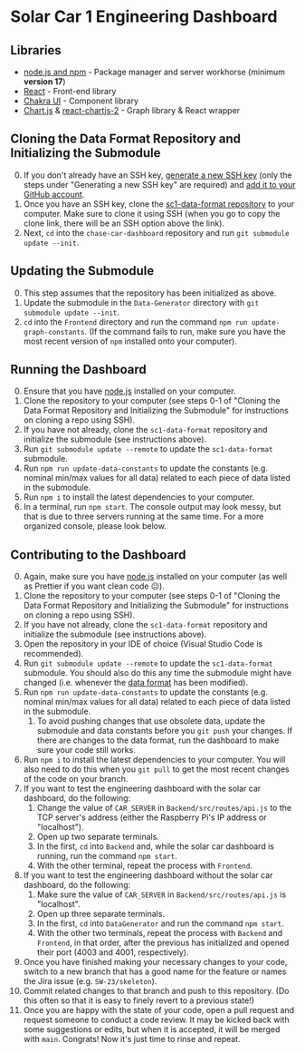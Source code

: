 # Solar Car 1 Engineering Dashboard

## Libraries

- [node.js and npm](https://nodejs.org/en/) - Package manager and server workhorse (minimum **version 17**)
- [React](https://reactjs.org/) - Front-end library
- [Chakra UI](https://chakra-ui.com/) - Component library
- [Chart.js](https://www.chartjs.org/) & [react-chartjs-2](https://www.npmjs.com/package/react-chartjs-2) - Graph library & React wrapper

## Cloning the Data Format Repository and Initializing the Submodule

0. If you don't already have an SSH key, [generate a new SSH key](https://docs.github.com/en/authentication/connecting-to-github-with-ssh/generating-a-new-ssh-key-and-adding-it-to-the-ssh-agent) (only the steps under "Generating a new SSH key" are required) and [add it to your GitHub account](https://docs.github.com/en/authentication/connecting-to-github-with-ssh/adding-a-new-ssh-key-to-your-github-account).
1. Once you have an SSH key, clone the [sc1-data-format repository](https://github.com/badgerloop-software/sc1-data-format) to your computer. Make sure to clone it using SSH (when you go to copy the clone link, there will be an SSH option above the link).
2. Next, `cd` into the `chase-car-dashboard` repository and run `git submodule update --init`.

## Updating the Submodule

0. This step assumes that the repository has been initialized as above.
1. Update the submodule in the `Data-Generator` directory with `git submodule update --init`.
2. `cd` into the `Frontend` directory and run the command `npm run update-graph-constants`. (If the command fails to run, make sure you have the most recent version of `npm` installed onto your computer).

## Running the Dashboard

0. Ensure that you have [node.js](https://nodejs.org/en/download/) installed on your computer.
1. Clone the repository to your computer (see steps 0-1 of "Cloning the Data Format Repository and Initializing the Submodule" for instructions on cloning a repo using SSH).
2. If you have not already, clone the `sc1-data-format` repository and initialize the submodule (see instructions above).
3. Run `git submodule update --remote` to update the `sc1-data-format` submodule.
4. Run `npm run update-data-constants` to update the constants (e.g. nominal min/max values for all data) related to each piece of data listed in the submodule.
5. Run `npm i` to install the latest dependencies to your computer.
6. In a terminal, run `npm start`. The console output may look messy, but that is due to three servers running at the same time. For a more organized console, please look below.

## Contributing to the Dashboard

0. Again, make sure you have [node.js](https://nodejs.org/en/download/) installed on your computer (as well as Prettier if you want clean code :neutral_face:).
1. Clone the repository to your computer (see steps 0-1 of "Cloning the Data Format Repository and Initializing the Submodule" for instructions on cloning a repo using SSH).
2. If you have not already, clone the `sc1-data-format` repository and initialize the submodule (see instructions above).
3. Open the repository in your IDE of choice (Visual Studio Code is recommended).
4. Run `git submodule update --remote` to update the `sc1-data-format` submodule. You should also do this any time the submodule might have changed (i.e. whenever the [data format](https://github.com/badgerloop-software/sc1-data-format/blob/main/format.json) has been modified).
5. Run `npm run update-data-constants` to update the constants (e.g. nominal min/max values for all data) related to each piece of data listed in the submodule.
   1. To avoid pushing changes that use obsolete data, update the submodule and data constants before you `git push` your changes. If there are changes to the data format, run the dashboard to make sure your code still works.
6. Run `npm i` to install the latest dependencies to your computer. You will also need to do this when you `git pull` to get the most recent changes of the code on your branch.
7. If you want to test the engineering dashboard with the solar car dashboard, do the following:
   1. Change the value of `CAR_SERVER` in `Backend/src/routes/api.js` to the TCP server's address (either the Raspberry Pi's IP address or "localhost").
   2. Open up two separate terminals.
   3. In the first, `cd` into `Backend` and, while the solar car dashboard is running, run the command `npm start`.
   4. With the other terminal, repeat the process with `Frontend`.
8. If you want to test the engineering dashboard without the solar car dashboard, do the following:
   1. Make sure the value of `CAR_SERVER` in `Backend/src/routes/api.js` is "localhost".
   2. Open up three separate terminals.
   3. In the first, `cd` into `DataGenerator` and run the command `npm start`.
   4. With the other two terminals, repeat the process with `Backend` and `Frontend`, in that order, after the previous has initialized and opened their port (4003 and 4001, respectively).
9. Once you have finished making your necessary changes to your code, switch to a new branch that has a good name for the feature or names the Jira issue (e.g. `SW-23/skeleton`).
10. Commit related changes to that branch and push to this repository. (Do this often so that it is easy to finely revert to a previous state!)
11. Once you are happy with the state of your code, open a pull request and request someone to conduct a code review. It may be kicked back with some suggestions or edits, but when it is accepted, it will be merged with `main`. Congrats! Now it's just time to rinse and repeat.

